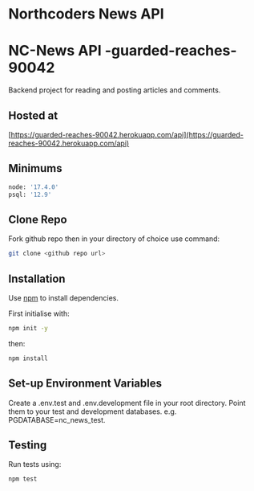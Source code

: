 # Northcoders News API

# NC-News API -guarded-reaches-90042

Backend project for reading and posting articles and comments. 

## Hosted at 
[https://guarded-reaches-90042.herokuapp.com/api](https://guarded-reaches-90042.herokuapp.com/api)

## Minimums

```bash
node: '17.4.0'
psql: '12.9'
```

## Clone Repo

Fork github repo then in your directory of choice use command:

```bash
git clone <github repo url>
```

## Installation

Use  [npm](https://www.npmjs.com/) to install dependencies.

First initialise with: 

```bash
npm init -y
```

then:

```bash
npm install
```

## Set-up Environment Variables

Create a .env.test and .env.development file in your root directory. Point them to your test and development databases. e.g. PGDATABASE=nc_news_test.

## Testing

Run tests using:

```bash
npm test